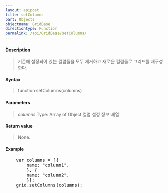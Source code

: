 ```yaml
---
layout: apipost
title: setColumns
part: Objects
objectname: GridBase
directiontype: Function
permalink: /api/GridBase/setColumns/
---
```



#### Description

> 기존에 설정되어 있는 컬럼들을 모두 제거하고 새로운 컬럼들로 그리드를 재구성한다.

#### Syntax

> function setColumns(columns)

#### Parameters

> *columns*
> Type: Array of Object
> 컬럼 설정 정보 배열

#### Return value

> None.

#### Example

<pre class="prettyprint">
    var columns = [{
        name: "column1",
        }, {
        name: "column2",
        }];
    grid.setColumns(columns);
</pre>




